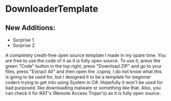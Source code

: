 # DownloaderTemplate

## New Additions:

+ Surprise 1
+ Surprise 2

A completely credit-free open source template I made in my spare time.
You are free to use the code of it as it is fully open source.
To use it, press the green "Code" button in the top right, press "Download ZIP" and go to your files, press "Extract All" and then open the .csproj.
I do not know what this is going to be used for, but I designed it to be a template for beginner coders trying to get into using System in C#.
Hopefully it won't be used for bad purposed, like downloading malware or something like that.
Also, you can check it for RAT's (Remote Access Trojan's) as it is fully open source.
